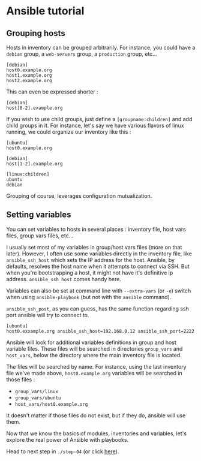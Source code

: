 Ansible tutorial
================

Grouping hosts
--------------

Hosts in inventory can be grouped arbitrarily. For instance, you could have a `debian` 
group, a `web-servers` group, a `production` group, etc...

    [debian]
    host0.example.org
    host1.example.org
    host2.example.org

This can even be expressed shorter :

    [debian]
    host[0-2].example.org

If you wish to use child groups, just define a `[groupname:children]` and add child 
groups in it.
For instance, let's say we have various flavors of linux running, we could organize 
our inventory like this :

    [ubuntu]
    host0.example.org

    [debian]
    host[1-2].example.org

    [linux:children]
    ubuntu
    debian

Grouping of course, leverages configuration mutualization.

Setting variables
-----------------

You can set variables to hosts in several places : inventory file, host vars
files, group vars files, etc...

I usually set most of my variables in group/host vars files (more on that later). 
However, I often use some variables directly in the inventory file, like `ansible_ssh_host` 
which sets the IP address for the host. Ansible, by defaults, resolves the host name 
when it attempts to connect via SSH. But when you're bootstrapping a host, it might 
not have it's definitive ip address. `ansible_ssh_host` comes handy here.

Variables can also be set at command line with `--extra-vars` (or `-e`)
switch when using `ansible-playbook` (but not  with the `ansible` command).

`ansible_ssh_post`, as you can guess, has the same function regarding ssh port ansible 
will try to connect to.

    [ubuntu]
    host0.exxample.org ansible_ssh_host=192.168.0.12 ansible_ssh_port=2222

Ansible will look for additional variables definitions in group and host variable 
files. These files will be searched in directories `group_vars` and `host_vars`, 
below the directory where the main inventory file is located.

The files will be searched by name. For instance, using the last inventory file we've 
made above, `host0.example.org` variables will be searched in those files :

- `group_vars/linux`
- `group_vars/ubuntu`
- `host_vars/host0.example.org`

It doesn't matter if those files do not exist, but if they do, ansible will use them.

Now that we know the basics of modules, inventories and variables, let's
explore the real power of Ansible with playbooks.

Head to next step in `./step-04` (or click
[here](https://github.com/leucos/ansible-tuto/tree/master/step-04)).

